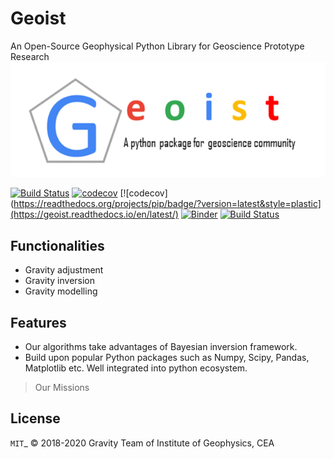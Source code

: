 # Geoist  
An Open-Source Geophysical Python Library for Geoscience Prototype Research
![alt text][logo]

[logo]: ./geoist.png "Geoist"

[![Build Status](https://travis-ci.org/igp-gravity/geoist.svg?branch=master)](https://travis-ci.org/igp-gravity/geoist)
[![codecov](https://codecov.io/gh/igp-gravity/geoist/branch/master/graph/badge.svg)](https://codecov.io/gh/igp-gravity/geoist)
[![codecov](https://readthedocs.org/projects/pip/badge/?version=latest&style=plastic](https://geoist.readthedocs.io/en/latest/)
[![Binder](https://mybinder.org/badge_logo.svg)](https://mybinder.org/v2/gh/rular099/geoist.git/master)
[![Build Status](https://dev.azure.com/chenshi1980/geoist/_apis/build/status/igp-gravity.geoist)](https://dev.azure.com/chenshi1980/geoist/_build/latest?definitionId=1)

## Functionalities

* Gravity adjustment
* Gravity inversion
* Gravity modelling

## Features

* Our algorithms take advantages of Bayesian inversion framework.
* Build upon popular Python packages such as Numpy, Scipy, Pandas, Matplotlib etc. Well integrated into python ecosystem.

> Our Missions

License
-------

`MIT`_ © 2018-2020 Gravity Team of Institute of Geophysics, CEA
